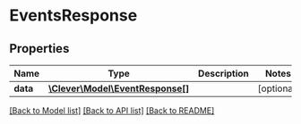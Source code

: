 # EventsResponse

## Properties
Name | Type | Description | Notes
------------ | ------------- | ------------- | -------------
**data** | [**\Clever\Model\EventResponse[]**](EventResponse.md) |  | [optional] 

[[Back to Model list]](../README.md#documentation-for-models) [[Back to API list]](../README.md#documentation-for-api-endpoints) [[Back to README]](../README.md)


